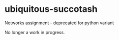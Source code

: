 # ubiquitous-succotash
Networks assignment - deprecated for python variant

No longer a work in progress.
